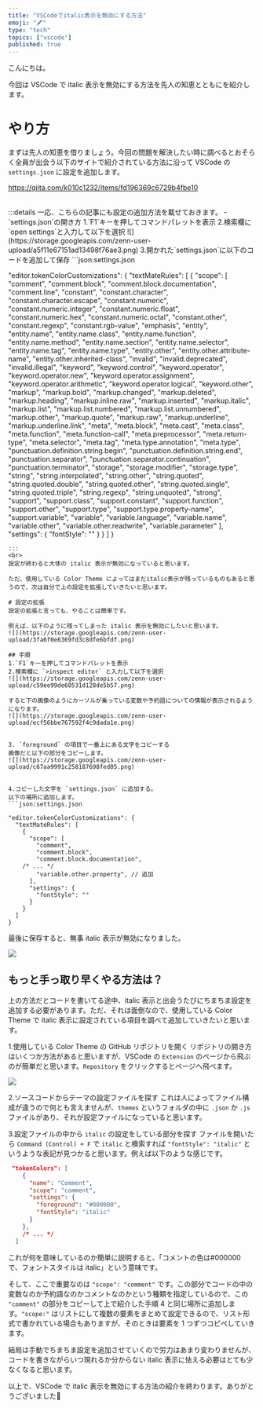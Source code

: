 ```yaml
---
title: "VSCodeでitalic表示を無効にする方法"
emoji: "🖋️"
type: "tech"
topics: ["vscode"]
published: true
---
```


こんにちは。

今回は VSCode で italic 表示を無効にする方法を先人の知恵とともにを紹介します。

# やり方
まずは先人の知恵を借りましょう。今回の問題を解決したい時に調べるとおそらく全員が出会う以下のサイトで紹介されている方法に沿って VSCode の `settings.json` に設定を追加します。

https://qiita.com/k010c1232/items/fd196369c6729b4fbe10

<br>
:::details 一応、こちらの記事にも設定の追加方法を載せておきます。
- `settings.json`の開き方
1.`F1`キーを押してコマンドパレットを表示
2.検索欄に`open settings`と入力して以下を選択
![](https://storage.googleapis.com/zenn-user-upload/a5f11e67151ad13498f76ae3.png)
3.開かれた`settings.json`に以下のコードを追加して保存
```json:settings.json

"editor.tokenColorCustomizations": {
  "textMateRules": [
    {
      "scope": [
        "comment",
        "comment.block",
        "comment.block.documentation",
        "comment.line",
        "constant",
        "constant.character",
        "constant.character.escape",
        "constant.numeric",
        "constant.numeric.integer",
        "constant.numeric.float",
        "constant.numeric.hex",
        "constant.numeric.octal",
        "constant.other",
        "constant.regexp",
        "constant.rgb-value",
        "emphasis",
        "entity",
        "entity.name",
        "entity.name.class",
        "entity.name.function",
        "entity.name.method",
        "entity.name.section",
        "entity.name.selector",
        "entity.name.tag",
        "entity.name.type",
        "entity.other",
        "entity.other.attribute-name",
        "entity.other.inherited-class",
        "invalid",
        "invalid.deprecated",
        "invalid.illegal",
        "keyword",
        "keyword.control",
        "keyword.operator",
        "keyword.operator.new",
        "keyword.operator.assignment",
        "keyword.operator.arithmetic",
        "keyword.operator.logical",
        "keyword.other",
        "markup",
        "markup.bold",
        "markup.changed",
        "markup.deleted",
        "markup.heading",
        "markup.inline.raw",
        "markup.inserted",
        "markup.italic",
        "markup.list",
        "markup.list.numbered",
        "markup.list.unnumbered",
        "markup.other",
        "markup.quote",
        "markup.raw",
        "markup.underline",
        "markup.underline.link",
        "meta",
        "meta.block",
        "meta.cast",
        "meta.class",
        "meta.function",
        "meta.function-call",
        "meta.preprocessor",
        "meta.return-type",
        "meta.selector",
        "meta.tag",
        "meta.type.annotation",
        "meta.type",
        "punctuation.definition.string.begin",
        "punctuation.definition.string.end",
        "punctuation.separator",
        "punctuation.separator.continuation",
        "punctuation.terminator",
        "storage",
        "storage.modifier",
        "storage.type",
        "string",
        "string.interpolated",
        "string.other",
        "string.quoted",
        "string.quoted.double",
        "string.quoted.other",
        "string.quoted.single",
        "string.quoted.triple",
        "string.regexp",
        "string.unquoted",
        "strong",
        "support",
        "support.class",
        "support.constant",
        "support.function",
        "support.other",
        "support.type",
        "support.type.property-name",
        "support.variable",
        "variable",
        "variable.language",
        "variable.name",
        "variable.other",
        "variable.other.readwrite",
        "variable.parameter"
      ],
      "settings": {
        "fontStyle": ""
      }
    }
  ]
}
```
:::
<br>
設定が終わると大体の italic 表示が無効になっていると思います。

ただ、使用している Color Theme によってはまだitalic表示が残っているものもあると思うので、次は自分で上の設定を拡張していきたいと思います。

# 設定の拡張
設定の拡張と言っても、やることは簡単です。

例えば、以下のように残ってしまった italic 表示を無効にしたいと思います。
![](https://storage.googleapis.com/zenn-user-upload/3fa6f0e6369fd3c8dfe6bfdf.png)

## 手順
1.`F1`キーを押してコマンドパレットを表示
2.検索欄に `>inspect editor` と入力して以下を選択
![](https://storage.googleapis.com/zenn-user-upload/c59ee99de60531d128de5b57.png)

すると下の画像のようにカーソルが乗っている変数や予約語についての情報が表示されるようになります。
![](https://storage.googleapis.com/zenn-user-upload/ecf56bbe767592f4c9dada1e.png)


3. `foreground` の項目で一番上にある文字をコピーする
画像だと以下の部分をコピーします。
![](https://storage.googleapis.com/zenn-user-upload/c67aa9991c258187698fed05.png)


4.コピーした文字を `settings.json` に追加する。
以下の場所に追加します。
```json:settings.json

"editor.tokenColorCustomizations": {
  "textMateRules": [
    {
      "scope": [
        "comment",
        "comment.block",
        "comment.block.documentation",
	/* ... */
        "variable.other.property", // 追加
      ],
      "settings": {
        "fontStyle": ""
      }
    }
  ]
}
```
最後に保存すると、無事 italic 表示が無効になりました。

![](https://storage.googleapis.com/zenn-user-upload/07a51da8067ce261d5036a0b.png)

## もっと手っ取り早くやる方法は？
上の方法だとコードを書いてる途中、italic 表示と出会うたびにちまちま設定を追加する必要があります。ただ、それは面倒なので、使用している Color Theme で italic 表示に設定されている項目を調べて追加していきたいと思います。

1.使用している Color Theme の GitHub リポジトリを開く
リポジトリの開き方はいくつか方法があると思いますが、VSCode の `Extension` のページから飛ぶのが簡単だと思います。`Repository` をクリックするとページへ飛べます。

![](https://storage.googleapis.com/zenn-user-upload/d638fcb78f72beabe07283c3.png)

2.ソースコードからテーマの設定ファイルを探す
これは人によってファイル構成が違うので何とも言えませんが、`themes` というフォルダの中に `.json` か `.js` ファイルがあり、それが設定ファイルになっていると思います。

3.設定ファイルの中から `italic` の設定をしている部分を探す
ファイルを開いたら `Command (Control) + F` で `italic` と検索すれば `"fontStyle": "italic"` というような表記が見つかると思います。例えば以下のような感じです。

```json:theme-settings.json
 "tokenColors": [
    {
      "name": "Comment",
      "scope": "comment",
      "settings": {
        "foreground": "#000000",
        "fontStyle": "italic"
      }
    },
    /* ... */
  ]
```

これが何を意味しているのか簡単に説明すると、「コメントの色は#000000 で、フォントスタイルは italic」という意味です。

そして、ここで重要なのは `"scope": "comment"` です。この部分でコードの中の変数なのか予約語なのかコメントなのかという種類を指定しているので、この `"comment"` の部分をコピーして上で紹介した手順 4 と同じ場所に追加します。`"scope:"` はリストにして複数の要素をまとめて設定できるので、リスト形式で書かれている場合もありますが、そのときは要素を 1 つずつコピペしていきます。

結局は手動でちまちま設定を追加させていくので労力はあまり変わりませんが、コードを書きながらいつ現れるか分からない italic 表示に怯える必要はとても少なくなると思います。

以上で、VSCode で italic 表示を無効にする方法の紹介を終わります。ありがとうございました👋

